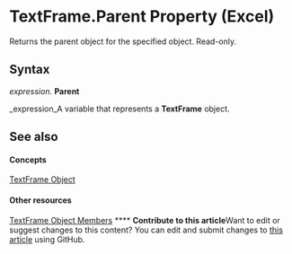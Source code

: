 
# TextFrame.Parent Property (Excel)

Returns the parent object for the specified object. Read-only.


## Syntax

 _expression_. **Parent**

 _expression_A variable that represents a  **TextFrame** object.


## See also


#### Concepts


 [TextFrame Object](4a6d2201-84b8-d83a-cc13-703da047815e.md)
#### Other resources


 [TextFrame Object Members](299ac22a-bf3d-11ca-90e8-a05d52a760d4.md)
****   **Contribute to this article**Want to edit or suggest changes to this content? You can edit and submit changes to  [this article](https://github.com/jhershey00/VBA_Excel_Test/OpenXMLCon/articles/b24f47ef-c912-4c8a-2ced-3d3e5ad1198a.md) using GitHub.

